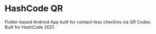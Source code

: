 # HashCode QR

Flutter-based Android App built for contact-less checkins via QR Codes. Built for HashCode 2021.

